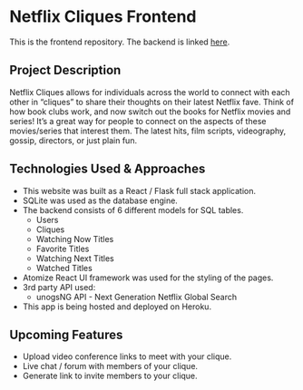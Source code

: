 # Netflix Cliques Frontend 

This is the frontend repository. The backend is linked [here](github.com/simeonadda/netflix-cliques-backend).

## Project Description

Netflix Cliques allows for individuals across the world to connect with each other in “cliques” to share their thoughts on their latest Netflix fave. Think of how book clubs work, and now switch out the books for Netflix movies and series! It’s a great way for people to connect on the aspects of these movies/series that interest them. The latest hits, film scripts, videography, gossip, directors, or just plain fun.

## Technologies Used & Approaches

- This website was built as a React / Flask full stack application. 
- SQLite was used as the database engine.
- The backend consists of 6 different models for SQL tables.
  - Users
  - Cliques
  - Watching Now Titles
  - Favorite Titles
  - Watching Next Titles
  - Watched Titles
- Atomize React UI framework was used for the styling of the pages.
- 3rd party API used:
  - unogsNG API - Next Generation Netflix Global Search
- This app is being hosted and deployed on Heroku.

## Upcoming Features

- Upload video conference links to meet with your clique.
- Live chat / forum with members of your clique.
- Generate link to invite members to your clique.
